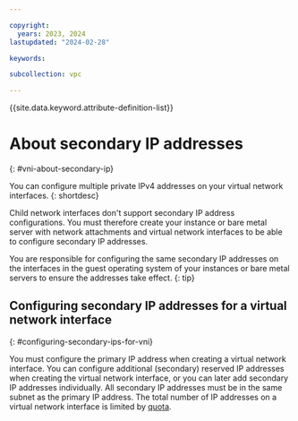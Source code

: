 ```yaml
---

copyright:
  years: 2023, 2024
lastupdated: "2024-02-28"

keywords:

subcollection: vpc

---
```


{{site.data.keyword.attribute-definition-list}}

# About secondary IP addresses
{: #vni-about-secondary-ip}

You can configure multiple private IPv4 addresses on your virtual network interfaces.
{: shortdesc}

Child network interfaces don't support secondary IP address configurations. You must therefore create your instance or bare metal server with network attachments and virtual network interfaces to be able to configure secondary IP addresses.

You are responsible for configuring the same secondary IP addresses on the interfaces in the guest operating system of your instances or bare metal servers to ensure the addresses take effect.
{: tip}

## Configuring secondary IP addresses for a virtual network interface
{: #configuring-secondary-ips-for-vni}

You must configure the primary IP address when creating a virtual network interface. You can configure additional (secondary) reserved IP addresses when creating the virtual network interface, or you can later add secondary IP addresses individually. All secondary IP addresses must be in the same subnet as the primary IP address. The total number of IP addresses on a virtual network interface is limited by [quota](/docs/vpc?topic=vpc-quotas#virtual-network-interfaces-quotas).

